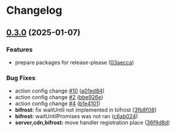 # Changelog

## [0.3.0](https://github.com/WerdoxDev/Huginn/compare/bifrost-v0.2.0...bifrost@v0.3.0) (2025-01-07)


### Features

* prepare packages for release-please ([03aecca](https://github.com/WerdoxDev/Huginn/commit/03aeccaf204a18a4b0f4764689623806f3d7b1fd))


### Bug Fixes

* action config change [#10](https://github.com/WerdoxDev/Huginn/issues/10) ([a01ed84](https://github.com/WerdoxDev/Huginn/commit/a01ed84645f931bd09fd2351df72c089547ddd9d))
* action config change [#2](https://github.com/WerdoxDev/Huginn/issues/2) ([bbe926e](https://github.com/WerdoxDev/Huginn/commit/bbe926e2b8a68a3a876f1b5422111c5ff0d3c93d))
* action config change [#4](https://github.com/WerdoxDev/Huginn/issues/4) ([b1e4101](https://github.com/WerdoxDev/Huginn/commit/b1e4101f5d89d4f3c8997152163e53b3a59cc072))
* **bifrost:** fix waitUntil not implemented in bifrost ([3fb8f08](https://github.com/WerdoxDev/Huginn/commit/3fb8f0842984d5acf35b36f75bc9dd77c91dba0a))
* **bifrost:** waitUntilPromises was not ran ([c6ab024](https://github.com/WerdoxDev/Huginn/commit/c6ab024610706cc2ae47399eba6fa882f90d073b))
* **server,cdn,bifrost:** move handler registration place ([36f9d8d](https://github.com/WerdoxDev/Huginn/commit/36f9d8d005f94509c5e23b52e9a84344db335fcb))

